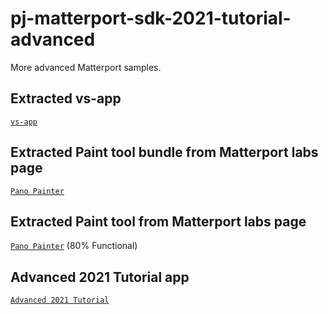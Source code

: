 # pj-matterport-sdk-2021-tutorial-advanced
More advanced Matterport samples.

## Extracted vs-app
[`vs-app`](matterport-vs-app/README.md)

## Extracted Paint tool bundle from Matterport labs page
[`Pano Painter`](matterport-labs/README.md)

## Extracted Paint tool from Matterport labs page 
[`Pano Painter`](matterport-wall-paint/README.md) (80% Functional)

## Advanced 2021 Tutorial app
[`Advanced 2021 Tutorial`](2021-tutorial-advanced/README.md)